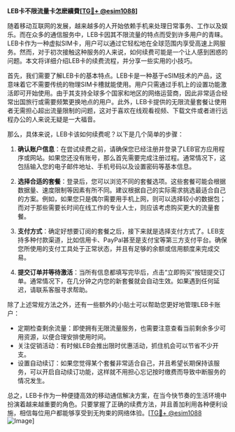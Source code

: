**LEB卡不限流量卡怎麽續費[[TG💪+ @esim1088](https://t.me/s/esim1088)]**

随着移动互联网的发展，越来越多的人开始依赖手机来处理日常事务、工作以及娱乐。而在众多的通信服务中，LEB卡因其不限流量的特点而受到许多用户的青睐。LEB卡作为一种虚拟SIM卡，用户可以通过它轻松地在全球范围内享受高速上网服务。然而，对于初次接触这种服务的人来说，如何续费可能是一个让人感到困惑的问题。本文将详细介绍LEB卡的续费流程，并分享一些实用的小技巧。

首先，我们需要了解LEB卡的基本特点。LEB卡是一种基于eSIM技术的产品，这意味着它不需要传统的物理SIM卡槽就能使用。用户只需通过手机上的设置功能激活即可开始使用。由于其支持全球多个国家和地区的网络运营商，因此非常适合经常出国旅行或需要频繁更换地点的用户。此外，LEB卡提供的无限流量套餐让使用者无需担心超出流量限制的问题，这对于喜欢在线观看视频、下载文件或者进行远程办公的人来说无疑是一大福音。

那么，具体来说，LEB卡该如何续费呢？以下是几个简单的步骤：

1. **确认账户信息**：在尝试续费之前，请确保您已经注册并登录了LEB官方应用程序或网站。如果您还没有账号，那么首先需要完成注册过程。通常情况下，这包括输入您的电子邮件地址、手机号码以及设置密码等基本信息。

2. **选择合适的套餐**：登录后，您可以浏览不同的套餐选项。这些套餐可能会根据数据量、速度限制等因素有所不同。建议根据自己的实际需求挑选最适合自己的方案。例如，如果您只是偶尔需要用手机上网，则可以选择较小的数据包；而对于那些需要长时间在线工作的专业人士，则应该考虑购买更大的流量套餐。

3. **支付方式**：确定好想要订阅的套餐之后，接下来就是选择支付方式了。LEB支持多种付款渠道，比如信用卡、PayPal甚至是支付宝等第三方支付平台。确保您所使用的支付工具处于正常状态，并且有足够的余额或信用额度来完成交易。

4. **提交订单并等待激活**：当所有信息都填写完毕后，点击“立即购买”按钮提交订单。通常情况下，在几分钟之内您的新套餐就会自动生效。如果遇到任何延迟，请联系客服寻求帮助。

除了上述常规方法之外，还有一些额外的小贴士可以帮助您更好地管理LEB卡账户：

- 定期检查剩余流量：即使拥有无限流量服务，也需要注意查看当前剩余多少可用资源，以便合理安排使用时间。
- 关注促销活动：有时候LEB会推出限时优惠活动，抓住机会可以节省不少开支。
- 设置自动续订：如果您觉得某个套餐非常适合自己，并且希望长期保持该服务，可以开启自动续订功能，这样就不用担心忘记按时缴费而导致中断服务的情况发生。

总之，LEB卡作为一种便捷高效的移动通信解决方案，在当今快节奏的生活环境中扮演着越来越重要的角色。只要掌握了正确的续费方法，并且善加利用各种便利设施，相信每位用户都能够享受到无拘束的网络体验。[[TG💪+ @esim1088](https://t.me/s/esim1088) ![Image](https://i.postimg.cc/4NQfJmqS/Snipaste-2025-05-13-00-14-12.png)]